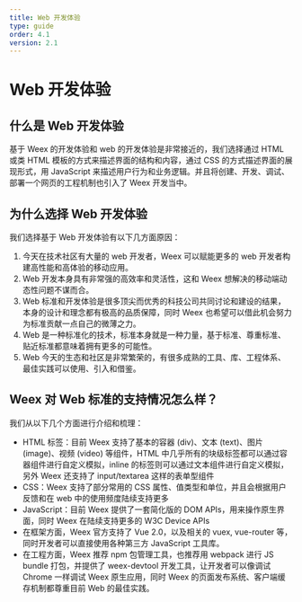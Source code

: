 ```yaml
---
title: Web 开发体验
type: guide
order: 4.1
version: 2.1
---
```


# Web 开发体验

## 什么是 Web 开发体验

基于 Weex 的开发体验和 web 的开发体验是非常接近的，我们选择通过 HTML 或类 HTML 模板的方式来描述界面的结构和内容，通过 CSS 的方式描述界面的展现形式，用 JavaScript 来描述用户行为和业务逻辑。并且将创建、开发、调试、部署一个网页的工程机制也引入了 Weex 开发当中。

## 为什么选择 Web 开发体验

我们选择基于 Web 开发体验有以下几方面原因：

1. 今天在技术社区有大量的 web 开发者，Weex 可以赋能更多的 web 开发者构建高性能和高体验的移动应用。
2. Web 开发本身具有非常强的高效率和灵活性，这和 Weex 想解决的移动端动态性问题不谋而合。
3. Web 标准和开发体验是很多顶尖而优秀的科技公司共同讨论和建设的结果，本身的设计和理念都有极高的品质保障，同时 Weex 也希望可以借此机会努力为标准贡献一点自己的微薄之力。
4. Web 是一种标准化的技术，标准本身就是一种力量，基于标准、尊重标准、贴近标准都意味着拥有更多的可能性。
5. Web 今天的生态和社区是非常繁荣的，有很多成熟的工具、库、工程体系、最佳实践可以使用、引入和借鉴。

## Weex 对 Web 标准的支持情况怎么样？

我们从以下几个方面进行介绍和梳理：

* HTML 标签：目前 Weex 支持了基本的容器 (div)、文本 (text)、图片 (image)、视频 (video) 等组件，HTML 中几乎所有的块级标签都可以通过容器组件进行自定义模拟，inline 的标签则可以通过文本组件进行自定义模拟，另外 Weex 还支持了 input/textarea 这样的表单型组件
* CSS：Weex 支持了部分常用的 CSS 属性、值类型和单位，并且会根据用户反馈和在 web 中的使用频度陆续支持更多
* JavaScript：目前 Weex 提供了一套简化版的 DOM APIs，用来操作原生界面，同时 Weex 在陆续支持更多的 W3C Device APIs
* 在框架方面，Weex 官方支持了 Vue 2.0，以及相关的 vuex, vue-router 等，同时开发者可以直接使用各种第三方 JavaScript 工具库。
* 在工程方面，Weex 推荐 npm 包管理工具，也推荐用 webpack 进行 JS bundle 打包，并提供了 weex-devtool 开发工具，让开发者可以像调试 Chrome 一样调试 Weex 原生应用，同时 Weex 的页面发布系统、客户端缓存机制都尊重目前 Web 的最佳实践。

<!-- html 支持情况 -->

<!-- css 支持情况 -->

<!-- js apis 支持情况 -->

<!-- vue -->

<!-- weex-devtool -->